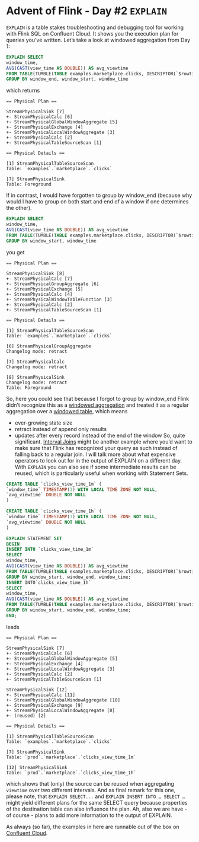 # Advent of Flink - Day #2 `EXPLAIN`

`EXPLAIN` is a table stakes troubleshooting and debugging tool for working with Flink SQL on Confluent Cloud. It shows 
you the execution plan for queries you’ve written. Let’s take a look at windowed aggregation from Day 1:
```sql
EXPLAIN SELECT
window_time,
AVG(CAST(view_time AS DOUBLE)) AS avg_viewtime    
FROM TABLE(TUMBLE(TABLE examples.marketplace.clicks, DESCRIPTOR(`$rowtime`), INTERVAL '1' MINUTE))
GROUP BY window_end, window_start, window_time
```
which returns
```
== Physical Plan ==

StreamPhysicalSink [7]
+- StreamPhysicalCalc [6]
+- StreamPhysicalGlobalWindowAggregate [5]
+- StreamPhysicalExchange [4]
+- StreamPhysicalLocalWindowAggregate [3]
+- StreamPhysicalCalc [2]
+- StreamPhysicalTableSourceScan [1]

== Physical Details ==

[1] StreamPhysicalTableSourceScan
Table: `examples`.`marketplace`.`clicks`

[7] StreamPhysicalSink
Table: Foreground
```
If in contrast, I would have forgotten to group by window_end (because why would I have to group on both start and end 
of a window if one determines the other).
```sql
EXPLAIN SELECT
window_time,
AVG(CAST(view_time AS DOUBLE)) AS avg_viewtime    
FROM TABLE(TUMBLE(TABLE examples.marketplace.clicks, DESCRIPTOR(`$rowtime`), INTERVAL '1' MINUTE))
GROUP BY window_start, window_time
```
you get
```
== Physical Plan ==

StreamPhysicalSink [8]
+- StreamPhysicalCalc [7]
+- StreamPhysicalGroupAggregate [6]
+- StreamPhysicalExchange [5]
+- StreamPhysicalCalc [4]
+- StreamPhysicalWindowTableFunction [3]
+- StreamPhysicalCalc [2]
+- StreamPhysicalTableSourceScan [1]

== Physical Details ==

[1] StreamPhysicalTableSourceScan
Table: `examples`.`marketplace`.`clicks`

[6] StreamPhysicalGroupAggregate
Changelog mode: retract

[7] StreamPhysicalCalc
Changelog mode: retract

[8] StreamPhysicalSink
Changelog mode: retract
Table: Foreground
```
So, here you could see that because I forgot to group by window_end Flink didn’t recognize this as a [windowed 
aggregation](https://docs.confluent.io/cloud/current/flink/reference/queries/window-aggregation.html) and treated it as
a regular aggregation over a 
[windowed table](https://docs.confluent.io/cloud/current/flink/reference/queries/window-tvf.html), which means 
* ever-growing state size 
* retract instead of append only results
* updates after every record instead of the end of the window
So, quite significant. 
[Interval Joins](https://docs.confluent.io/cloud/current/flink/reference/queries/joins.html#interval-joins) might be 
another example where you’d want to make sure that Flink has recognized your query as such instead of falling back to a 
regular join. I will talk more about what expensive operators to look out for in the output of EXPLAIN on a different 
day.
With `EXPLAIN` you can also see if some intermediate results can be reused, which is particularly useful when working 
with Statement Sets.
```sql
CREATE TABLE `clicks_view_time_1m` (
`window_time` TIMESTAMP(3) WITH LOCAL TIME ZONE NOT NULL,
`avg_viewtime` DOUBLE NOT NULL
)

CREATE TABLE `clicks_view_time_1h` (
`window_time` TIMESTAMP(3) WITH LOCAL TIME ZONE NOT NULL,
`avg_viewtime` DOUBLE NOT NULL
)

EXPLAIN STATEMENT SET
BEGIN
INSERT INTO `clicks_view_time_1m`
SELECT
window_time,
AVG(CAST(view_time AS DOUBLE)) AS avg_viewtime    
FROM TABLE(TUMBLE(TABLE examples.marketplace.clicks, DESCRIPTOR(`$rowtime`), INTERVAL '1' MINUTE))
GROUP BY window_start, window_end, window_time;
INSERT INTO`clicks_view_time_1h`
SELECT
window_time,
AVG(CAST(view_time AS DOUBLE)) AS avg_viewtime    
FROM TABLE(TUMBLE(TABLE examples.marketplace.clicks, DESCRIPTOR(`$rowtime`), INTERVAL '1' HOUR))
GROUP BY window_start, window_end, window_time;
END;
```
leads
```
== Physical Plan ==

StreamPhysicalSink [7]
+- StreamPhysicalCalc [6]
+- StreamPhysicalGlobalWindowAggregate [5]
+- StreamPhysicalExchange [4]
+- StreamPhysicalLocalWindowAggregate [3]
+- StreamPhysicalCalc [2]
+- StreamPhysicalTableSourceScan [1]

StreamPhysicalSink [12]
+- StreamPhysicalCalc [11]
+- StreamPhysicalGlobalWindowAggregate [10]
+- StreamPhysicalExchange [9]
+- StreamPhysicalLocalWindowAggregate [8]
+- (reused) [2]

== Physical Details ==

[1] StreamPhysicalTableSourceScan
Table: `examples`.`marketplace`.`clicks`

[7] StreamPhysicalSink
Table: `prod`.`marketplace`.`clicks_view_time_1m`

[12] StreamPhysicalSink
Table: `prod`.`marketplace`.`clicks_view_time_1h`
```
which shows that (only) the source can be reused when aggregating `viewtime` over two different intervals.
And as final remark for this one, please note, that `EXPLAIN SELECT...`  and `EXPLAIN INSERT INTO … SELECT …` might 
yield different plans for the same SELECT query because properties of the destination table can also influence the plan. 
Ah, also we are have - of course - plans to add more information to the output of EXPLAIN.

As always (so far), the examples in here are runnable out of the box on [Confluent Cloud](https://confluent.cloud).
